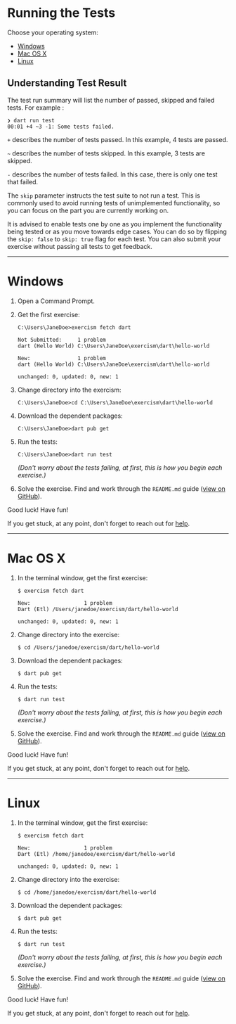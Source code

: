 # Running the Tests

Choose your operating system:

* [Windows](#windows)
* [Mac OS X](#mac-os-x)
* [Linux](#linux)

## Understanding Test Result

The test run summary will list the number of passed, skipped and failed tests.
For example :

```
❯ dart run test
00:01 +4 ~3 -1: Some tests failed.
```

`+` describes the number of tests passed. In this example, 4 tests are passed.

`~` describes the number of tests skipped. In this example, 3 tests are skipped.

`-` describes the number of tests failed. In this case, there is only one test that failed.

The `skip` parameter instructs the test suite to not run a test. 
This is commonly used to avoid running tests of unimplemented functionality, so you can focus on the part you are currently working on.

It is advised to enable tests one by one as you implement the functionality being tested or as you move towards edge cases. 
You can do so by flipping the `skip: false` to `skip: true` flag for each test. 
You can also submit your exercise without passing all tests to get feedback.

----

# Windows

1. Open a Command Prompt.

1. Get the first exercise:

     ```batchfile
     C:\Users\JaneDoe>exercism fetch dart

     Not Submitted:     1 problem
     dart (Hello World) C:\Users\JaneDoe\exercism\dart\hello-world

     New:               1 problem
     dart (Hello World) C:\Users\JaneDoe\exercism\dart\hello-world

     unchanged: 0, updated: 0, new: 1
     ```

1. Change directory into the exercism:

     ```batchfile
     C:\Users\JaneDoe>cd C:\Users\JaneDoe\exercism\dart\hello-world
     ```

1. Download the dependent packages:

     ```batchfile
     C:\Users\JaneDoe>dart pub get
     ```

1. Run the tests:

     ```batchfile
     C:\Users\JaneDoe>dart run test
     ```
   *(Don't worry about the tests failing, at first, this is how you begin each exercise.)*

1. Solve the exercise.  Find and work through the `README.md` guide ([view on GitHub](https://github.com/exercism/dart/blob/master/exercises/hello-world/README.md)).


Good luck!  Have fun!

If you get stuck, at any point, don't forget to reach out for [help](http://exercism.io/languages/dart/help).

----

# Mac OS X

1. In the terminal window, get the first exercise:

     ```shell
     $ exercism fetch dart

     New:                 1 problem
     Dart (Etl) /Users/janedoe/exercism/dart/hello-world

     unchanged: 0, updated: 0, new: 1
     ```

1. Change directory into the exercise:

     ```shell
     $ cd /Users/janedoe/exercism/dart/hello-world
     ```

1. Download the dependent packages:

     ```shell
     $ dart pub get
     ```

1. Run the tests:

     ```shell
     $ dart run test
     ```
   *(Don't worry about the tests failing, at first, this is how you begin each exercise.)*

1. Solve the exercise.  Find and work through the `README.md` guide ([view on GitHub](https://github.com/exercism/dart/blob/master/exercises/hello-world/README.md)).

Good luck!  Have fun!

If you get stuck, at any point, don't forget to reach out for [help](http://exercism.io/languages/dart/help).

----

# Linux

1. In the terminal window, get the first exercise:

     ```shell
     $ exercism fetch dart

     New:                 1 problem
     Dart (Etl) /home/janedoe/exercism/dart/hello-world

     unchanged: 0, updated: 0, new: 1
     ```

1. Change directory into the exercise:

     ```shell
     $ cd /home/janedoe/exercism/dart/hello-world
     ```

1. Download the dependent packages:

     ```shell
     $ dart pub get
     ```

1. Run the tests:

     ```shell
     $ dart run test
     ```
   *(Don't worry about the tests failing, at first, this is how you begin each exercise.)*

1. Solve the exercise.  Find and work through the `README.md` guide ([view on GitHub](https://github.com/exercism/dart/blob/master/exercises/hello-world/README.md)).

Good luck!  Have fun!

If you get stuck, at any point, don't forget to reach out for [help](http://exercism.io/languages/dart/help).
